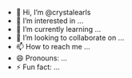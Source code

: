 - 👋 Hi, I’m @crystalearls
- 👀 I’m interested in ...
- 🌱 I’m currently learning ...
- 💞️ I’m looking to collaborate on ...
- 📫 How to reach me ...
- 😄 Pronouns: ...
- ⚡ Fun fact: ...

<!---
crystalearls/crystalearls is a ✨ special ✨ repository because its `README.md` (this file) appears on your GitHub profile.
You can click the Preview link to take a look at your changes.
--->
